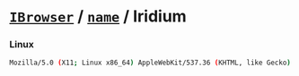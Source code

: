 # [`IBrowser`](/api/main/get-browser.md) / [`name`](../name.md) / Iridium

### Linux

```sh
Mozilla/5.0 (X11; Linux x86_64) AppleWebKit/537.36 (KHTML, like Gecko) Iridium/43.8 Safari/537.36 Chrome/43.0.2357.132
```